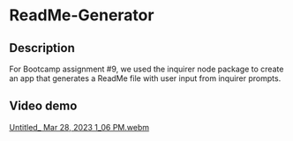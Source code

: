 # ReadMe-Generator

## Description
For Bootcamp assignment #9, we used the inquirer node package to create an app that generates a ReadMe file with user input from inquirer prompts. 

## Video demo
[Untitled_ Mar 28, 2023 1_06 PM.webm](https://user-images.githubusercontent.com/121985800/228325186-f8514173-ed68-42b0-8fc6-6b4871b69926.webm)

